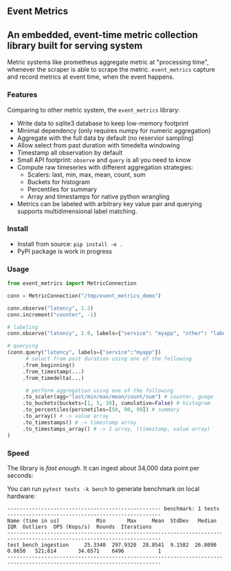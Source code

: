 ## Event Metrics

## An embedded, event-time metric collection library built for serving system

Metric systems like prometheus aggregate metric at "processing time", whenever the scraper is
able to scrape the metric. `event_metrics` capture and record metrics at event time, when the
event happens.

### Features

Comparing to other metric system, the `event_metrics` library:

- Write data to sqlite3 database to keep low-memory footprint
- Minimal dependency (only requires numpy for numeric aggregation)
- Aggregate with the full data by default (no reservior sampling)
- Allow select from past duration with timedelta windowing
- Timestamp all observation by default
- Small API footprint: `observe` and `query` is all you need to know
- Compute raw timeseries with different aggregation strategies:
  - Scalers: last, min, max, mean, count, sum
  - Buckets for histogram
  - Percentiles for summary
  - Array and timestamps for native python wrangling
- Metrics can be labeled with arbitrary key value pair and querying supports
  multidimensional label matching.

### Install

- Install from source: `pip install -e .`
- PyPI package is work in progress

### Usage

```python
from event_metrics import MetricConnection

conn = MetricConnection("/tmp/event_metrics_demo")

conn.observe("latency", 1.2)
conn.increment("counter", -1)

# labeling
conn.observe("latency", 2.0, labels={"service": "myapp", "other": "label"})

# querying
(conn.query("latency", labels={"service":"myapp"})
      # select from past duration using one of the following
     .from_beginning()
     .from_timestamp(...)
     .from_timedelta(...)

      # perform aggregation using one of the following
     .to_scaler(agg="last/min/max/mean/count/sum") # counter, guage
     .to_buckets(buckets=[1, 5, 10], cumulative=False) # histogram
     .to_percentiles(percnetiles=[50, 90, 99]) # summary
     .to_array() # -> value array
     .to_timestamps() # -> timestamp array
     .to_timestamps_array() # -> 2 array, (timestamp, value array)
)
```

### Speed

The library is _fast enough_. It can ingest about 34,000 data point
per seconds:

You can run `pytest tests -k bench` to generate benchmark on local hardware:

```
-------------------------------------------------- benchmark: 1 tests --------------------------------------------------
Name (time in us)            Min       Max     Mean  StdDev   Median     IQR  Outliers  OPS (Kops/s)  Rounds  Iterations
------------------------------------------------------------------------------------------------------------------------
test_bench_ingestion     25.3340  297.9320  28.8541  9.1582  26.8090  0.8650   521;814       34.6571    6496           1
------------------------------------------------------------------------------------------------------------------------
```
